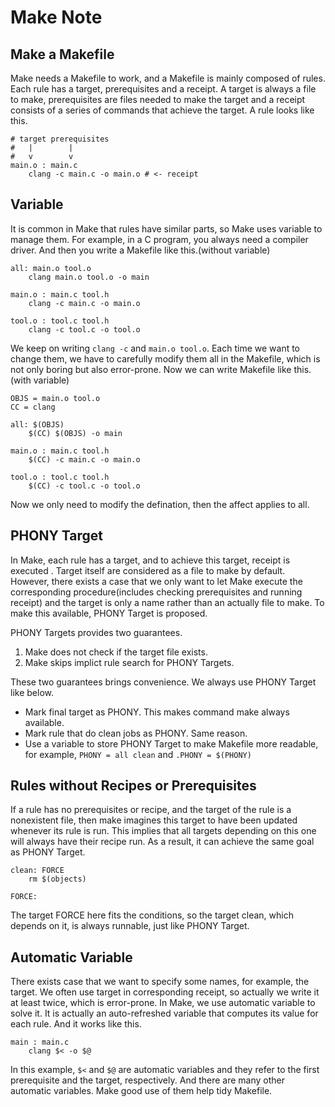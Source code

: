 # Make Note

## Make a Makefile

Make needs a Makefile to work, and a Makefile is mainly composed of rules.
Each rule has a target, prerequisites and a receipt. A target is always a file
to make, prerequisites are files needed to make the target and a receipt
consists of a series of commands that achieve the target. A rule looks like
this.

```make
# target prerequisites
#   |        |
#   v        v
main.o : main.c
    clang -c main.c -o main.o # <- receipt
```

## Variable

It is common in Make that rules have similar parts, so Make uses variable to
manage them. For example, in a C program, you always need a compiler driver.
And then you write a Makefile like this.(without variable)

```make
all: main.o tool.o
    clang main.o tool.o -o main

main.o : main.c tool.h
    clang -c main.c -o main.o

tool.o : tool.c tool.h
    clang -c tool.c -o tool.o
```

We keep on writing `clang -c` and `main.o tool.o`. Each time we want to change
them, we have to carefully modify them all in the Makefile, which is not only
boring but also error-prone. Now we can write Makefile like this.(with
variable)

```make
OBJS = main.o tool.o
CC = clang

all: $(OBJS)
    $(CC) $(OBJS) -o main

main.o : main.c tool.h
    $(CC) -c main.c -o main.o

tool.o : tool.c tool.h
    $(CC) -c tool.c -o tool.o
```

Now we only need to modify the defination, then the affect applies to all.

## PHONY Target

In Make, each rule has a target, and to achieve this target, receipt is
executed . Target itself are considered as a file to make by default. However,
there exists a case that we only want to let Make execute the corresponding
procedure(includes checking prerequisites and running receipt) and the target
is only a name rather than an actually file to make.  To make this available,
PHONY Target is proposed.

PHONY Targets provides two guarantees.

1. Make does not check if the target file exists.
2. Make skips implict rule search for PHONY Targets.

These two guarantees brings convenience. We always use PHONY Target like below.

- Mark final target as PHONY. This makes command make always available.
- Mark rule that do clean jobs as PHONY. Same reason.
- Use a variable to store PHONY Target to make Makefile more readable, for
  example, `PHONY = all clean` and `.PHONY = $(PHONY)`

## Rules without Recipes or Prerequisites

If a rule has no prerequisites or recipe, and the target of the rule is a
nonexistent file, then make imagines this target to have been updated whenever
its rule is run. This implies that all targets depending on this one will
always have their recipe run. As a result, it can achieve the same goal as
PHONY Target.

```make
clean: FORCE
    rm $(objects)

FORCE:
```

The target FORCE here fits the conditions, so the target clean, which depends
on it, is always runnable, just like PHONY Target.

## Automatic Variable

There exists case that we want to specify some names, for example, the target.
We often use target in corresponding receipt, so actually we write it at least
twice, which is error-prone. In Make, we use automatic variable to solve it.
It is actually an auto-refreshed variable that computes its value for each
rule.  And it works like this.

```make
main : main.c
    clang $< -o $@
```

In this example, `$<` and `$@` are automatic variables and they refer to the
first prerequisite and the target, respectively. And there are many other
automatic variables. Make good use of them help tidy Makefile.
